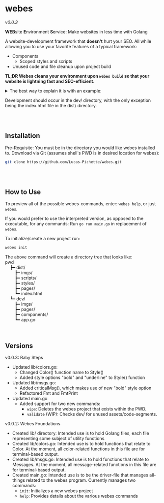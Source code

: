 # webes
_v0.0.3_  
  
**WEB**site **E**nvironment **S**ervice: Make websites in less time with Golang  
  
A website-development framework that **doesn't** hurt your SEO. All while 
allowing you to use your favorite features of a typical framework:  
* Components
  * Scoped styles and scripts
* Unused code and file cleanup upon project build
  
**TL;DR Webes cleans your environment upon `webes build` so that your website 
is lightning fast and SEO-efficient.**  
  
<details>
<summary>The best way to explain it is with an example:</summary>  
<br />
  
> _dev/_**Index.html**  
> ...  
> &lt;div class="my-unused-class"&gt;  
> &nbsp;&nbsp;&nbsp;&nbsp;&lt;_myComponent class="lg-2" contentVar=": )"&gt;
> Hello, Webes!&lt;/_myComponent&gt;  
> &lt;/div&gt;  
> ...  
> <br /> <br /> 
> _dev/components/_**_myComponent.webes**  
> &lt;template&gt;  
> &nbsp;&nbsp;&nbsp;&nbsp;&lt;div class="_myComponent"&gt;  
> &nbsp;&nbsp;&nbsp;&nbsp;&nbsp;&nbsp;&nbsp;&nbsp;&lt;h3&gt;{ innerText }
> &lt;/h3&gt;  
> &nbsp;&nbsp;&nbsp;&nbsp;&nbsp;&nbsp;&nbsp;&nbsp;&lt;button&gt;{ contentVar }
> &lt;/button&gt;  
> &nbsp;&nbsp;&nbsp;&nbsp;&lt;/div&gt;   
> &lt;/template&gt;  
>   
> &lt;style&gt;  
> &nbsp;&nbsp;&nbsp;&nbsp;p {  
> &nbsp;&nbsp;&nbsp;&nbsp;&nbsp;&nbsp;&nbsp;&nbsp;color:blue;  
> &nbsp;&nbsp;&nbsp;&nbsp;}  
> &lt;/style&gt;  
>   
> &lt;script&gt;  
> &nbsp;&nbsp;&nbsp;&nbsp;window.addEventListener('DOMContentLoaded', function(){  
> &nbsp;&nbsp;&nbsp;&nbsp;&nbsp;&nbsp;&nbsp;&nbsp;document.querySelectorAll
> ('button')&#91;0&#93;.style.color = 'red';  
> &nbsp;&nbsp;&nbsp;&nbsp;});  
> &lt;/script&gt;  
> <br /> <br /> 
> _dev/styles/_**Style.css**  
> ...  
> .lg-2{  
>     font-size:250%;  
> }  
> ...  
> <br /> <br /> 
> _dev/scripts/_**Script.js**  
> ...  
> function ususedFunc(){  
>     console.log("I have no purpose... ;(")  
> }  
> ...  
> <br /> <br /> 
> We can see in the above that in Index.html we have a component called 
> myComponent. In addition to this, we have some things that can be "cleaned". If 
> you run `webes validate`, webes will parse through your HTML, CSS, and JS files 
> and find everything not needed and remove it. This doesn't mean it will remove 
> it from your development files, but it will output messages in the terminal 
> warning you of where all of these unused code segments are.  
>   
> In otherwords, webes will go through your components (_myCompontent.webes) 
> first and will take the HTML and store it wherever &lt;_myComponent&gt;
> &lt;/_myComponent&gt; appears. Additionally, it will take the css and store it 
> in Style.css with a prefix of `._myComponent`. Notice in the _myComponent.webes 
> file that the `button` styling doesn't have that prefix already. That's because 
> webes will do that for you, in order to create a kind of "scoped" styling 
> environment for your component. Then it will take the code from the script and 
> add it to the Script.js file. Once it has done all of this, it will move onto 
> any other components. Once webes is done with all of the components, it moves 
> to checking if you have any unused images, or other assets. 
> </details>
  
Development should occur in the dev/ directory, with the only exception being 
the index.html file in the dist/ directory.  
  
<br /> <br /> 

## Installation
Pre-Requisite: You must be in the directory you would like webes installed to.
Download via Git (assumes shell's PWD is in desired location for webes):  
```bash
git clone https://github.com/Lucas-Pichette/webes.git
```  

[comment]: <> (TODO: Add Installers for Each System)
<br /> <br /> 

## How to Use
To preview all of the possible webes-commands, enter:
`webes help`, or just `webes`. 
  
If you would prefer to use the interpreted version, as opposed to the 
executable, for any commands:
Run `go run main.go` in replacement of `webes`.  
  
To initialize/create a new project run:  
```bash
webes init
```  
  
The above command will create a directory tree that looks like:  
pwd  
&nbsp;&nbsp;&nbsp;&nbsp;┣━ dist/  
&nbsp;&nbsp;&nbsp;&nbsp;&nbsp;&nbsp;&nbsp;&nbsp;┣━ imgs/  
&nbsp;&nbsp;&nbsp;&nbsp;&nbsp;&nbsp;&nbsp;&nbsp;┣━ scripts/  
&nbsp;&nbsp;&nbsp;&nbsp;&nbsp;&nbsp;&nbsp;&nbsp;┣━ styles/  
&nbsp;&nbsp;&nbsp;&nbsp;&nbsp;&nbsp;&nbsp;&nbsp;┣━ pages/  
&nbsp;&nbsp;&nbsp;&nbsp;&nbsp;&nbsp;&nbsp;&nbsp;┗━ index.html  
&nbsp;&nbsp;&nbsp;&nbsp;┗━ dev/  
&nbsp;&nbsp;&nbsp;&nbsp;&nbsp;&nbsp;&nbsp;&nbsp;┣━ imgs/  
&nbsp;&nbsp;&nbsp;&nbsp;&nbsp;&nbsp;&nbsp;&nbsp;┣━ pages/  
&nbsp;&nbsp;&nbsp;&nbsp;&nbsp;&nbsp;&nbsp;&nbsp;┣━ components/  
&nbsp;&nbsp;&nbsp;&nbsp;&nbsp;&nbsp;&nbsp;&nbsp;┗━ app.go  
<br /> <br /> 

## Versions
  
v0.0.3: Baby Steps
* Updated lib/colors.go:
  * Changed Color() function name to Style()
  * Added style options "bold" and "underline" to Style() function
* Updated lib/msgs.go:
  * Added criticalMsg(), which makes use of new "bold" style option
  * Refactored Fmt and FmtPrint
* Updated main.go:
  * Added support for two new commands:
    * `wipe`: Deletes the webes project that exists within the PWD.
    * `validate` (WIP): Checks dev/ for unused assets/code-segments.
  
  
v0.0.2: Webes Foundations  
* Created lib/ directory: Intended use is to hold Golang files, each file 
    representing some subject of utility functions.
* Created lib/colors.go: Intended use is to hold functions that relate to 
    Color. At the moment, all color-related functions in this file are for 
    terminal-based output.
* Created lib/msgs.go: Intended use is to hold functions that relate to 
    Messages. At the moment, all message-related functions in this file are for 
    terminal-based output.
* Created main.go: Intended use is to be the driver-file that manages 
    all-things related to the webes program. Currently manages two commands: 
    * `init`: Initializes a new webes project
    * `help`: Provides details about the various webes commands

